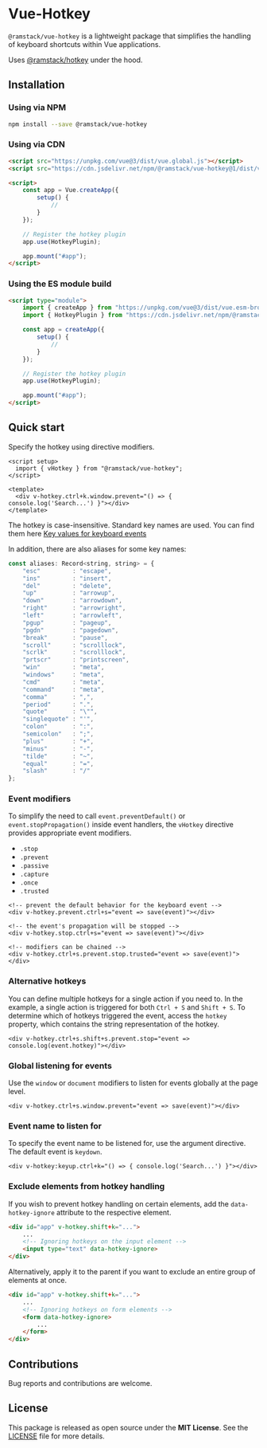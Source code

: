 # Vue-Hotkey

`@ramstack/vue-hotkey` is a lightweight package that simplifies the handling of keyboard shortcuts within Vue applications.

Uses [@ramstack/hotkey](https://github.com/rameel/hotkey) under the hood.

## Installation

### Using via NPM
```sh
npm install --save @ramstack/vue-hotkey
```

### Using via CDN
```html
<script src="https://unpkg.com/vue@3/dist/vue.global.js"></script>
<script src="https://cdn.jsdelivr.net/npm/@ramstack/vue-hotkey@1/dist/vue-hotkey.min.js"></script>

<script>
    const app = Vue.createApp({
        setup() {
            //
        }
    });

    // Register the hotkey plugin
    app.use(HotkeyPlugin);

    app.mount("#app");
</script>
```

### Using the ES module build
```html
<script type="module">
    import { createApp } from "https://unpkg.com/vue@3/dist/vue.esm-browser.js";
    import { HotkeyPlugin } from "https://cdn.jsdelivr.net/npm/@ramstack/vue-hotkey@1/dist/vue-hotkey.esm.min.js";

    const app = createApp({
        setup() {
            //
        }
    });

    // Register the hotkey plugin
    app.use(HotkeyPlugin);

    app.mount("#app");
</script>
```

## Quick start

Specify the hotkey using directive modifiers.
```vue
<script setup>
  import { vHotkey } from "@ramstack/vue-hotkey";
</script>

<template>
  <div v-hotkey.ctrl+k.window.prevent="() => { console.log('Search...') }"></div>
</template>
```
The hotkey is case-insensitive. Standard key names are used.
You can find them here [Key values for keyboard events](https://developer.mozilla.org/en-US/docs/Web/API/UI_Events/Keyboard_event_key_values)

In addition, there are also aliases for some key names:

```js
const aliases: Record<string, string> = {
    "esc"         : "escape",
    "ins"         : "insert",
    "del"         : "delete",
    "up"          : "arrowup",
    "down"        : "arrowdown",
    "right"       : "arrowright",
    "left"        : "arrowleft",
    "pgup"        : "pageup",
    "pgdn"        : "pagedown",
    "break"       : "pause",
    "scroll"      : "scrolllock",
    "scrlk"       : "scrolllock",
    "prtscr"      : "printscreen",
    "win"         : "meta",
    "windows"     : "meta",
    "cmd"         : "meta",
    "command"     : "meta",
    "comma"       : ",",
    "period"      : ".",
    "quote"       : "\"",
    "singlequote" : "'",
    "colon"       : ":",
    "semicolon"   : ";",
    "plus"        : "+",
    "minus"       : "-",
    "tilde"       : "~",
    "equal"       : "=",
    "slash"       : "/"
};
```

### Event modifiers
To simplify the need to call `event.preventDefault()` or `event.stopPropagation()` inside event handlers,
the `vHotkey` directive provides appropriate event modifiers.
* `.stop`
* `.prevent`
* `.passive`
* `.capture`
* `.once`
* `.trusted`

```vue
<!-- prevent the default behavior for the keyboard event -->
<div v-hotkey.prevent.ctrl+s="event => save(event)"></div>

<!-- the event's propagation will be stopped -->
<div v-hotkey.stop.ctrl+s="event => save(event)"></div>

<!-- modifiers can be chained -->
<div v-hotkey.ctrl+s.prevent.stop.trusted="event => save(event)"></div>
```

### Alternative hotkeys
You can define multiple hotkeys for a single action if you need to. In the example, a single action is triggered
for both `Ctrl + S` and `Shift + S`. To determine which of hotkeys triggered the event, access the `hotkey` property,
which contains the string representation of the hotkey.
```vue
<div v-hotkey.ctrl+s.shift+s.prevent.stop="event => console.log(event.hotkey)"></div>
```

### Global listening for events
Use the `window` or `document` modifiers to listen for events globally at the page level.

```vue
<div v-hotkey.ctrl+s.window.prevent="event => save(event)"></div>
```

### Event name to listen for
To specify the event name to be listened for, use the argument directive.
The default event is `keydown`.
```vue
<div v-hotkey:keyup.ctrl+k="() => { console.log('Search...') }"></div>
```

### Exclude elements from hotkey handling
If you wish to prevent hotkey handling on certain elements, add the `data-hotkey-ignore` attribute to the respective element.
```html
<div id="app" v-hotkey.shift+k="...">
    ...
    <!-- Ignoring hotkeys on the input element -->
    <input type="text" data-hotkey-ignore>
</div>
```

Alternatively, apply it to the parent if you want to exclude an entire group of elements at once.
```html
<div id="app" v-hotkey.shift+k="...">
    ...
    <!-- Ignoring hotkeys on form elements -->
    <form data-hotkey-ignore>
        ...
    </form>
</div>
```

## Contributions
Bug reports and contributions are welcome.

## License
This package is released as open source under the **MIT License**.
See the [LICENSE](https://github.com/rameel/vue-hotkey/blob/main/LICENSE) file for more details.
